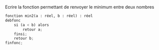 Ecrire la fonction permettant de renvoyer le minimum entre deux nombres 

```python
fonction min2(a : réel, b : réel) : réel
debfonc
	si (a < b) alors
		retour a; 
	finsi;
	retour b;
finfonc;
```
